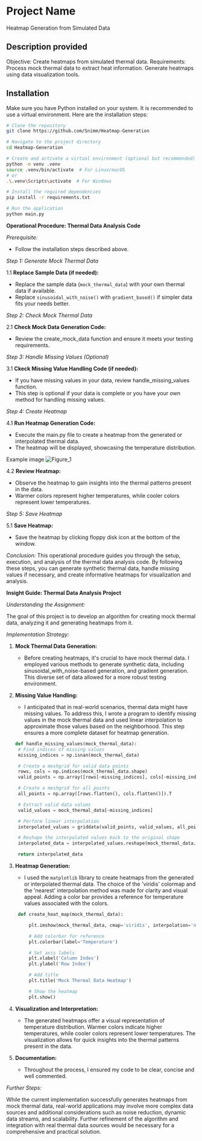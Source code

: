 # Project Name

Heatmap Generation from Simulated Data

## Description provided

Objective: Create heatmaps from simulated thermal data.
Requirements:
Process mock thermal data to extract heat information.
Generate heatmaps using data visualization tools.


## Installation

Make sure you have Python installed on your system. It is recommended to use a virtual environment. Here are the installation steps:

```bash
# Clone the repository
git clone https://github.com/Snimm/Heatmap-Generation

# Navigate to the project directory
cd Heatmap-Generation

# Create and activate a virtual environment (optional but recommended)
python -m venv .venv
source .venv/bin/activate  # For Linux/macOS
# or
.\.venv\Scripts\activate  # For Windows

# Install the required dependencies
pip install -r requirements.txt

# Run the application
python main.py
```
**Operational Procedure: Thermal Data Analysis Code**

*Prerequisite:*
- Follow the installation steps described above.

*Step 1: Generate Mock Thermal Data*

  1.1 **Replace Sample Data (if needed):**
- Replace the sample data (`mock_thermal_data`) with your own thermal data if available.
- Replace `sinusoidal_with_noise()` with  `gradient_based()` if simpler data fits your needs better.  

*Step 2: Check Mock Thermal Data*

2.1 **Check Mock Data Generation Code:**
- Review the create_mock_data function and ensure it meets your testing requirements.

*Step 3: Handle Missing Values (Optional)*

3.1 **Ckeck Missing Value Handling Code (if needed):**
- If you have missing values in your data, review handle_missing_values function.
- This step is optional if your data is complete or you have your own method for handling missing values.

*Step 4: Create Heatmap*

4.1 **Run Heatmap Generation Code:**
- Execute the main.py file to create a heatmap from the generated or interpolated thermal data.
- The heatmap will be displayed, showcasing the temperature distribution.

Example image
![Figure_1](https://github.com/Snimm/Heatmap-Generation/assets/53926889/eef9ef3b-c484-4ae5-bc58-eb88246292c9)

4.2 **Review Heatmap:**
- Observe the heatmap to gain insights into the thermal patterns present in the data.
- Warmer colors represent higher temperatures, while cooler colors represent lower temperatures.

*Step 5: Save Heatmap*

5.1 **Save Heatmap:**
- Save the heatmap by clicking floppy disk icon at the bottom of the window.


*Conclusion:*
This operational procedure guides you through the setup, execution, and analysis of the thermal data analysis code. By following these steps, you can generate synthetic thermal data, handle missing values if necessary, and create informative heatmaps for visualization and analysis.



**Insight Guide: Thermal Data Analysis Project**

*Understanding the Assignment:*

The goal of this project is to develop an algorithm for creating mock thermal data, analyzing it and generating heatmaps from it.

*Implementation Strategy:*

1. **Mock Thermal Data Generation:**
   - Before creating heatmaps, it's crucial to have mock thermal data. I employed various methods to generate synthetic data, including sinusoidal_with_noise-based generation, and gradient generation. This diverse set of data allowed for a more robust testing environment.

2. **Missing Value Handling:**
   - I anticipated that in real-world scenarios, thermal data might have missing values. To address this, I wrote a program to identify missing values in the mock thermal data and used linear interpolation to approximate those values based on the neighborhood. This step ensures a more complete dataset for heatmap generation.

   ```python
   def handle_missing_values(mock_thermal_data):
    # Find indices of missing values
    missing_indices = np.isnan(mock_thermal_data)

    # Create a meshgrid for valid data points
    rows, cols = np.indices(mock_thermal_data.shape)
    valid_points = np.array([rows[~missing_indices], cols[~missing_indices]]).T

    # Create a meshgrid for all points
    all_points = np.array([rows.flatten(), cols.flatten()]).T

    # Extract valid data values
    valid_values = mock_thermal_data[~missing_indices]

    # Perform linear interpolation
    interpolated_values = griddata(valid_points, valid_values, all_points, method='linear')

    # Reshape the interpolated values back to the original shape
    interpolated_data = interpolated_values.reshape(mock_thermal_data.shape)

    return interpolated_data
   ```

3. **Heatmap Generation:**
   - I used the `matplotlib` library to create heatmaps from the generated or interpolated thermal data. The choice of the 'viridis' colormap and the 'nearest' interpolation method was made for clarity and visual appeal. Adding a color bar provides a reference for temperature values associated with the colors.

   ```python
    def create_heat_map(mock_thermal_data):

        plt.imshow(mock_thermal_data, cmap='viridis', interpolation='nearest', origin='upper')

        # Add colorbar for reference
        plt.colorbar(label='Temperature')

        # Set axis labels
        plt.xlabel('Column Index')
        plt.ylabel('Row Index')

        # Add title
        plt.title('Mock Thermal Data Heatmap')

        # Show the heatmap
        plt.show()
   ```



4. **Visualization and Interpretation:**
   - The generated heatmaps offer a visual representation of temperature distribution. Warmer colors indicate higher temperatures, while cooler colors represent lower temperatures. The visualization allows for quick insights into the thermal patterns present in the data.

5. **Documentation:**
   - Throughout the process, I ensured my code to be clear, concise and well commented.

*Further Steps:*

While the current implementation successfully generates heatmaps from mock thermal data, real-world applications may involve more complex data sources and additional considerations such as noise reduction, dynamic data streams, and scalability. Further refinement of the algorithm and integration with real thermal data sources would be necessary for a comprehensive and practical solution.

